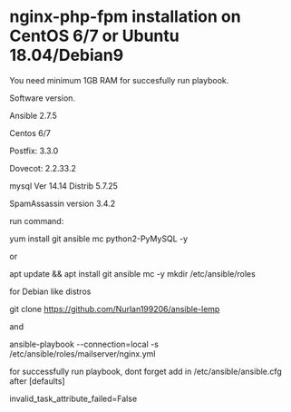 # nginx-php-fpm installation on CentOS 6/7 or Ubuntu 18.04/Debian9

You need minimum 1GB RAM for succesfully run playbook.

Software version.

Ansible 2.7.5

Centos 6/7

Postfix: 3.3.0

Dovecot: 2.2.33.2

mysql Ver 14.14 Distrib 5.7.25

SpamAssassin version 3.4.2


run command: 

yum install git ansible mc python2-PyMySQL -y

or

apt update && apt install git ansible mc -y
mkdir /etc/ansible/roles

for Debian like distros

git clone https://github.com/Nurlan199206/ansible-lemp

and

ansible-playbook --connection=local -s /etc/ansible/roles/mailserver/nginx.yml



for successfully run playbook, dont forget add in /etc/ansible/ansible.cfg after [defaults]

invalid_task_attribute_failed=False
